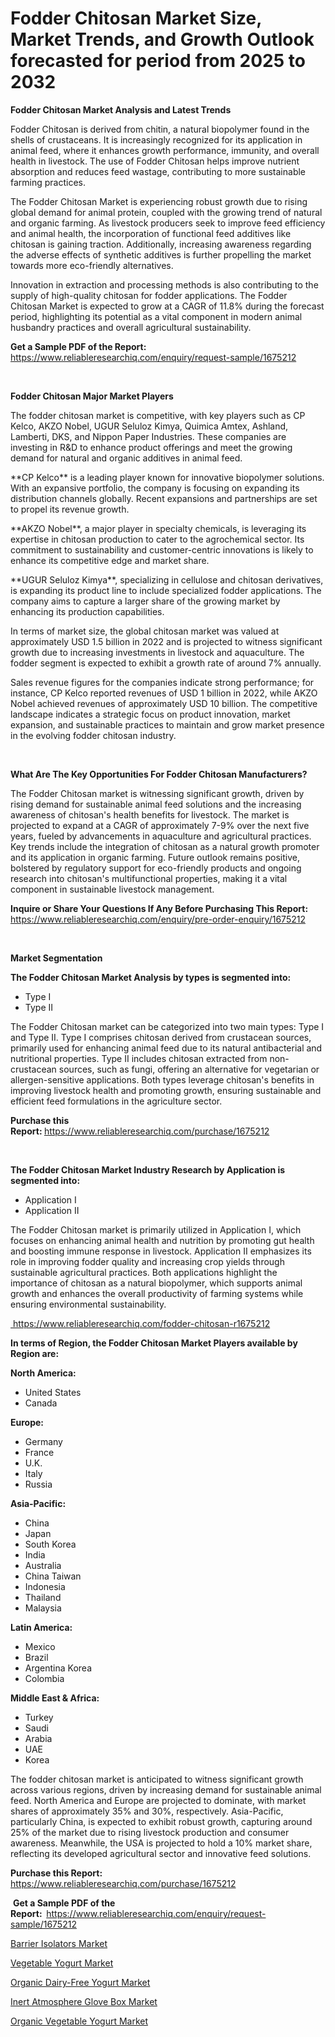 <p><h1>Fodder Chitosan Market Size, Market Trends, and Growth Outlook forecasted for period from 2025 to 2032</h1></p><p><strong>Fodder Chitosan Market Analysis and Latest Trends</strong></p>
<p><p>Fodder Chitosan is derived from chitin, a natural biopolymer found in the shells of crustaceans. It is increasingly recognized for its application in animal feed, where it enhances growth performance, immunity, and overall health in livestock. The use of Fodder Chitosan helps improve nutrient absorption and reduces feed wastage, contributing to more sustainable farming practices. </p><p>The Fodder Chitosan Market is experiencing robust growth due to rising global demand for animal protein, coupled with the growing trend of natural and organic farming. As livestock producers seek to improve feed efficiency and animal health, the incorporation of functional feed additives like chitosan is gaining traction. Additionally, increasing awareness regarding the adverse effects of synthetic additives is further propelling the market towards more eco-friendly alternatives. </p><p>Innovation in extraction and processing methods is also contributing to the supply of high-quality chitosan for fodder applications. The Fodder Chitosan Market is expected to grow at a CAGR of 11.8% during the forecast period, highlighting its potential as a vital component in modern animal husbandry practices and overall agricultural sustainability.</p></p>
<p><strong>Get a Sample PDF of the Report:&nbsp;</strong> <a href="https://www.reliableresearchiq.com/enquiry/request-sample/1675212?utm_campaign=1900&utm_medium=2&utm_source=Github&utm_content=ia&utm_term=25032025&utm_id=fodder-chitosan">https://www.reliableresearchiq.com/enquiry/request-sample/1675212</a></p>
<p>&nbsp;</p>
<p><strong>Fodder Chitosan Major Market Players</strong></p>
<p><p>The fodder chitosan market is competitive, with key players such as CP Kelco, AKZO Nobel, UGUR Seluloz Kimya, Quimica Amtex, Ashland, Lamberti, DKS, and Nippon Paper Industries. These companies are investing in R&D to enhance product offerings and meet the growing demand for natural and organic additives in animal feed.</p><p>**CP Kelco** is a leading player known for innovative biopolymer solutions. With an expansive portfolio, the company is focusing on expanding its distribution channels globally. Recent expansions and partnerships are set to propel its revenue growth.</p><p>**AKZO Nobel**, a major player in specialty chemicals, is leveraging its expertise in chitosan production to cater to the agrochemical sector. Its commitment to sustainability and customer-centric innovations is likely to enhance its competitive edge and market share.</p><p>**UGUR Seluloz Kimya**, specializing in cellulose and chitosan derivatives, is expanding its product line to include specialized fodder applications. The company aims to capture a larger share of the growing market by enhancing its production capabilities.</p><p>In terms of market size, the global chitosan market was valued at approximately USD 1.5 billion in 2022 and is projected to witness significant growth due to increasing investments in livestock and aquaculture. The fodder segment is expected to exhibit a growth rate of around 7% annually. </p><p>Sales revenue figures for the companies indicate strong performance; for instance, CP Kelco reported revenues of USD 1 billion in 2022, while AKZO Nobel achieved revenues of approximately USD 10 billion. The competitive landscape indicates a strategic focus on product innovation, market expansion, and sustainable practices to maintain and grow market presence in the evolving fodder chitosan industry.</p></p>
<p>&nbsp;</p>
<p><strong>What Are The Key Opportunities For Fodder Chitosan Manufacturers?</strong></p>
<p><p>The Fodder Chitosan market is witnessing significant growth, driven by rising demand for sustainable animal feed solutions and the increasing awareness of chitosan's health benefits for livestock. The market is projected to expand at a CAGR of approximately 7-9% over the next five years, fueled by advancements in aquaculture and agricultural practices. Key trends include the integration of chitosan as a natural growth promoter and its application in organic farming. Future outlook remains positive, bolstered by regulatory support for eco-friendly products and ongoing research into chitosan's multifunctional properties, making it a vital component in sustainable livestock management.</p></p>
<p><strong>Inquire or Share Your Questions If Any Before Purchasing This Report:</strong> <a href="https://www.reliableresearchiq.com/enquiry/pre-order-enquiry/1675212?utm_campaign=1900&utm_medium=2&utm_source=Github&utm_content=ia&utm_term=25032025&utm_id=fodder-chitosan">https://www.reliableresearchiq.com/enquiry/pre-order-enquiry/1675212</a></p>
<p>&nbsp;</p>
<p><strong>Market Segmentation</strong></p>
<p><strong>The Fodder Chitosan Market Analysis by types is segmented into:</strong></p>
<p><ul><li>Type I</li><li>Type II</li></ul></p>
<p><p>The Fodder Chitosan market can be categorized into two main types: Type I and Type II. Type I comprises chitosan derived from crustacean sources, primarily used for enhancing animal feed due to its natural antibacterial and nutritional properties. Type II includes chitosan extracted from non-crustacean sources, such as fungi, offering an alternative for vegetarian or allergen-sensitive applications. Both types leverage chitosan's benefits in improving livestock health and promoting growth, ensuring sustainable and efficient feed formulations in the agriculture sector.</p></p>
<p><strong>Purchase this Report:&nbsp;</strong><a href="https://www.reliableresearchiq.com/purchase/1675212?utm_campaign=1900&utm_medium=2&utm_source=Github&utm_content=ia&utm_term=25032025&utm_id=fodder-chitosan">https://www.reliableresearchiq.com/purchase/1675212</a></p>
<p>&nbsp;</p>
<p><strong>The Fodder Chitosan Market Industry Research by Application is segmented into:</strong></p>
<p><ul><li>Application I</li><li>Application II</li></ul></p>
<p><p>The Fodder Chitosan market is primarily utilized in Application I, which focuses on enhancing animal health and nutrition by promoting gut health and boosting immune response in livestock. Application II emphasizes its role in improving fodder quality and increasing crop yields through sustainable agricultural practices. Both applications highlight the importance of chitosan as a natural biopolymer, which supports animal growth and enhances the overall productivity of farming systems while ensuring environmental sustainability.</p></p>
<p><a href="https://www.reliableresearchiq.com/fodder-chitosan-r1675212?utm_campaign=1900&utm_medium=2&utm_source=Github&utm_content=ia&utm_term=25032025&utm_id=fodder-chitosan">&nbsp;https://www.reliableresearchiq.com/fodder-chitosan-r1675212</a></p>
<p><strong>In terms of Region, the Fodder Chitosan Market Players available by Region are:</strong></p>
<p>
    <p> <strong> North America: </strong>
        <ul>
            <li>United States</li>
            <li>Canada</li>
        </ul>
        </p> 
    <p> <strong> Europe: </strong>
        <ul>
            <li>Germany</li>
            <li>France</li>
            <li>U.K.</li>
            <li>Italy</li>
            <li>Russia</li>
        </ul>
        </p> 
    <p> <strong> Asia-Pacific: </strong>
        <ul>
            <li>China</li>
            <li>Japan</li>
            <li>South Korea</li>
            <li>India</li>
            <li>Australia</li>
            <li>China Taiwan</li>
            <li>Indonesia</li>
            <li>Thailand</li>
            <li>Malaysia</li>
        </ul>
        </p> 
    <p> <strong> Latin America: </strong>
        <ul>
            <li>Mexico</li>
            <li>Brazil</li>
            <li>Argentina Korea</li>
            <li>Colombia</li>
        </ul>
        </p> 
    <p> <strong> Middle East & Africa: </strong>
        <ul>
            <li>Turkey</li>
            <li>Saudi</li>
            <li>Arabia</li>
            <li>UAE</li>
            <li>Korea</li>
        </ul>
    </p>
    </p>
<p><p>The fodder chitosan market is anticipated to witness significant growth across various regions, driven by increasing demand for sustainable animal feed. North America and Europe are projected to dominate, with market shares of approximately 35% and 30%, respectively. Asia-Pacific, particularly China, is expected to exhibit robust growth, capturing around 25% of the market due to rising livestock production and consumer awareness. Meanwhile, the USA is projected to hold a 10% market share, reflecting its developed agricultural sector and innovative feed solutions.</p></p>
<p><strong>Purchase this Report: </strong><a href="https://www.reliableresearchiq.com/purchase/1675212?utm_campaign=1900&utm_medium=2&utm_source=Github&utm_content=ia&utm_term=25032025&utm_id=fodder-chitosan">https://www.reliableresearchiq.com/purchase/1675212</a></p>
<p>&nbsp;<strong>Get a Sample PDF of the Report:&nbsp;&nbsp;</strong><a href="https://www.reliableresearchiq.com/enquiry/request-sample/1675212?utm_campaign=1900&utm_medium=2&utm_source=Github&utm_content=ia&utm_term=25032025&utm_id=fodder-chitosan">https://www.reliableresearchiq.com/enquiry/request-sample/1675212</a></p>
<p><strong></strong></p>
<p><p><a href="https://github.com/yodhafirorae/Market-Research-Report-List-1/blob/main/barrier-isolators-market.md?utm_campaign=1900&utm_medium=2&utm_source=Github&utm_content=ia&utm_term=25032025&utm_id=fodder-chitosan">Barrier Isolators Market</a></p><p><a href="https://github.com/chillwervenu/Market-Research-Report-List-1/blob/main/vegetable-yogurt-market.md?utm_campaign=1900&utm_medium=2&utm_source=Github&utm_content=ia&utm_term=25032025&utm_id=fodder-chitosan">Vegetable Yogurt Market</a></p><p><a href="https://github.com/marcayaminig/Market-Research-Report-List-1/blob/main/organic-dairy-free-yogurt-market.md?utm_campaign=1900&utm_medium=2&utm_source=Github&utm_content=ia&utm_term=25032025&utm_id=fodder-chitosan">Organic Dairy-Free Yogurt Market</a></p><p><a href="https://github.com/busamoleankk/Market-Research-Report-List-1/blob/main/inert-atmosphere-glove-box-market.md?utm_campaign=1900&utm_medium=2&utm_source=Github&utm_content=ia&utm_term=25032025&utm_id=fodder-chitosan">Inert Atmosphere Glove Box Market</a></p><p><a href="https://github.com/awwqamet/Market-Research-Report-List-1/blob/main/organic-vegetable-yogurt-market.md?utm_campaign=1900&utm_medium=2&utm_source=Github&utm_content=ia&utm_term=25032025&utm_id=fodder-chitosan">Organic Vegetable Yogurt Market</a></p></p>
